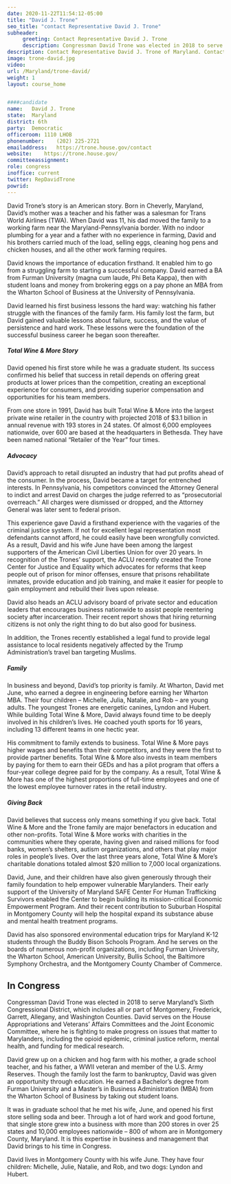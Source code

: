```yaml
---
date: 2020-11-22T11:54:12-05:00
title: "David J. Trone"
seo_title: "contact Representative David J. Trone"
subheader:
     greeting: Contact Representative David J. Trone 
     description: Congressman David Trone was elected in 2018 to serve Maryland’s Sixth Congressional District, which includes all or part of Montgomery, Frederick, Garrett, Allegany, and Washington Counties.
description: Contact Representative David J. Trone of Maryland. Contact information for David J. Trone includes email address, phone number, and mailing address.
image: trone-david.jpg
video: 
url: /Maryland/trone-david/
weight: 1
layout: course_home


####candidate
name:	David J. Trone
state:	Maryland
district: 6th
party:	Democratic
officeroom:	1110 LHOB
phonenumber:	(202) 225-2721
emailaddress:	https://trone.house.gov/contact
website:	https://trone.house.gov/
committeeassignment: 
role: congress
inoffice: current
twitter: RepDavidTrone
powrid: 
---
```


David Trone’s story is an American story. Born in Cheverly, Maryland, David’s mother was a teacher and his father was a salesman for Trans World Airlines (TWA). When David was 11, his dad moved the family to a working farm near the Maryland-Pennsylvania border. With no indoor plumbing for a year and a father with no experience in farming, David and his brothers carried much of the load, selling eggs, cleaning hog pens and chicken houses, and all the other work farming requires.

David knows the importance of education firsthand.  It enabled him to go from a struggling farm to starting a successful company. David earned a BA from Furman University (magna cum laude, Phi Beta Kappa), then with student loans and money from brokering eggs on a pay phone an MBA from the Wharton School of Business at the University of Pennsylvania.

David learned his first business lessons the hard way: watching his father struggle with the finances of the family farm. His family lost the farm, but David gained valuable lessons about failure, success, and the value of persistence and hard work. These lessons were the foundation of the successful business career he began soon thereafter.

##### Total Wine & More Story
David opened his first store while he was a graduate student. Its success confirmed his belief that success in retail depends on offering great products at lower prices than the competition, creating an exceptional experience for consumers, and providing superior compensation and opportunities for his team members.

From one store in 1991, David has built Total Wine & More into the largest private wine retailer in the country with projected 2018 of $3.1 billion in annual revenue with 193 stores in 24 states. Of almost 6,000 employees nationwide, over 600 are based at the headquarters in Bethesda. They have been named national “Retailer of the Year” four times.

##### Advocacy
David’s approach to retail disrupted an industry that had put profits ahead of the consumer. In the process, David became a target for entrenched interests. In Pennsylvania, his competitors convinced the Attorney General to indict and arrest David on charges the judge referred to as “prosecutorial overreach.” All charges were dismissed or dropped, and the Attorney General was later sent to federal prison.

This experience gave David a firsthand experience with the vagaries of the criminal justice system. If not for excellent legal representation most defendants cannot afford, he could easily have been wrongfully convicted. As a result, David and his wife June have been among the largest supporters of the American Civil Liberties Union for over 20 years. In recognition of the Trones’ support, the ACLU recently created the Trone Center for Justice and Equality which advocates for reforms that keep people out of prison for minor offenses, ensure that prisons rehabilitate inmates, provide education and job training, and make it easier for people to gain employment and rebuild their lives upon release.

David also heads an ACLU advisory board of private sector and education leaders that encourages business nationwide to assist people reentering society after incarceration. Their recent report shows that hiring returning citizens is not only the right thing to do but also good for business.

In addition, the Trones recently established a legal fund to provide legal assistance to local residents negatively affected by the Trump Administration’s travel ban targeting Muslims.

##### Family
In business and beyond, David’s top priority is family. At Wharton, David met June, who earned a degree in engineering before earning her Wharton MBA. Their four children – Michelle, Julia, Natalie, and Rob – are young adults. The youngest Trones are energetic canines, Lyndon and Hubert. While building Total Wine & More, David always found time to be deeply involved in his children’s lives. He coached youth sports for 16 years, including 13 different teams in one hectic year.


His commitment to family extends to business. Total Wine & More pays higher wages and benefits than their competitors, and they were the first to provide partner benefits. Total Wine & More also invests in team members by paying for them to earn their GEDs and has a pilot program that offers a four-year college degree paid for by the company. As a result, Total Wine & More has one of the highest proportions of full-time employees and one of the lowest employee turnover rates in the retail industry.

##### Giving Back
David believes that success only means something if you give back. Total Wine & More and the Trone family are major benefactors in education and other non-profits. Total Wine & More works with charities in the communities where they operate, having given and raised millions for food banks, women’s shelters, autism organizations, and others that play major roles in people’s lives. Over the last three years alone, Total Wine & More’s charitable donations totaled almost $20 million to 7,000 local organizations.

David, June, and their children have also given generously through their family foundation to help empower vulnerable Marylanders. Their early support of the University of Maryland SAFE Center For Human Trafficking Survivors enabled the Center to begin building its mission-critical Economic Empowerment Program. And their recent contribution to Suburban Hospital in Montgomery County will help the hospital expand its substance abuse and mental health treatment programs.

David has also sponsored environmental education trips for Maryland K-12 students through the Buddy Bison Schools Program. And he serves on the boards of numerous non-profit organizations, including Furman University, the Wharton School, American University, Bullis School, the Baltimore Symphony Orchestra, and the Montgomery County Chamber of Commerce.

## In Congress
Congressman David Trone was elected in 2018 to serve Maryland’s Sixth Congressional District, which includes all or part of Montgomery, Frederick, Garrett, Allegany, and Washington Counties. David serves on the House Appropriations and Veterans’ Affairs Committees and the Joint Economic Committee, where he is fighting to make progress on issues that matter to Marylanders, including the opioid epidemic, criminal justice reform, mental health, and funding for medical research.

David grew up on a chicken and hog farm with his mother, a grade school teacher, and his father, a WWII veteran and member of the U.S. Army Reserves. Though the family lost the farm to bankruptcy, David was given an opportunity through education. He earned a Bachelor’s degree from Furman University and a Master’s in Business Administration (MBA) from the Wharton School of Business by taking out student loans.

It was in graduate school that he met his wife, June, and opened his first store selling soda and beer. Through a lot of hard work and good fortune, that single store grew into a business with more than 200 stores in over 25 states and 10,000 employees nationwide – 800 of whom are in Montgomery County, Maryland. It is this expertise in business and management that David brings to his time in Congress.

David lives in Montgomery County with his wife June. They have four children: Michelle, Julie, Natalie, and Rob, and two dogs: Lyndon and Hubert.

